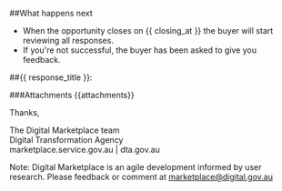 ##What happens next
- When the opportunity closes on {{ closing_at }} the buyer will start reviewing all responses.
- If you're not successful, the buyer has been asked to give you feedback.

##{{ response_title }}:

###Attachments
{{attachments}}

Thanks,

The Digital Marketplace team  
Digital Transformation Agency  
marketplace.service.gov.au | dta.gov.au

Note: Digital Marketplace is an agile development informed by user research. Please feedback or comment at [marketplace@digital.gov.au](mailto:marketplace@digital.gov.au)
